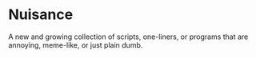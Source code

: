 # Nuisance
A new and growing collection of scripts, one-liners, or programs that are annoying, meme-like, or just plain dumb. 
